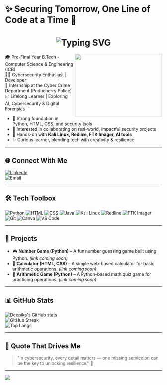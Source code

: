 # ✨ Securing Tomorrow, One Line of Code at a Time 💙

<h1 align="center">
  <img src="https://readme-typing-svg.demolab.com?font=Fira+Code&size=25&pause=1000&center=true&vCenter=true&color=00CED1&width=600&lines=Hi+there%2C+I'm+Deepika+B+%F0%9F%94%90;Cybersecurity+Enthusiast+%7C+Developer" alt="Typing SVG" />
</h1>
<img align="right" width="280" height="200" src="https://media.giphy.com/media/qgQUggAC3Pfv687qPC/giphy.gif">


🎓 Pre-Final Year B.Tech - Computer Science & Engineering (ICB)  
👩‍💻 Cybersecurity Enthusiast | Developer  
💼 Internship at the Cyber Crime Department (Puducherry Police)  
📈 Lifelong Learner | Exploring AI, Cybersecurity & Digital Forensics  

- 🌟 Strong foundation in Python, HTML, CSS, and security tools  
- 🤝 Interested in collaborating on real-world, impactful security projects  
- 🧠 Hands-on with **Kali Linux, Redline, FTK Imager, AI tools**  
- ✨ Curious learner, blending tech with creativity & resilience  

---

## 🌐 Connect With Me  

[![LinkedIn](https://img.shields.io/badge/LinkedIn-Connect-blue?logo=linkedin&logoColor=white)](https://www.linkedin.com/in/deepika-b-b50010293)  
[![Email](https://img.shields.io/badge/Gmail-deepgirija8%40gmail.com-red?logo=gmail&logoColor=white)](mailto:deepgirija8@gmail.com)  

---

## 🛠 Tech Toolbox  

![Python](https://img.shields.io/badge/Python-306998?style=for-the-badge&logo=python&logoColor=white)
![HTML](https://img.shields.io/badge/HTML-e44d26?style=for-the-badge&logo=html5&logoColor=white)
![CSS](https://img.shields.io/badge/CSS-264de4?style=for-the-badge&logo=css3&logoColor=white)
![Java](https://img.shields.io/badge/Java-orange?style=for-the-badge&logo=java&logoColor=white)
![Kali Linux](https://img.shields.io/badge/Kali%20Linux-268BEE?style=for-the-badge&logo=kalilinux&logoColor=white)
![Redline](https://img.shields.io/badge/Redline-DC143C?style=for-the-badge&logo=gnometerminal&logoColor=white)
![FTK Imager](https://img.shields.io/badge/FTK%20Imager-800080?style=for-the-badge&logo=security&logoColor=white)
![Git](https://img.shields.io/badge/Git-F05033?style=for-the-badge&logo=git&logoColor=white)
![Canva](https://img.shields.io/badge/Canva-00C4CC?style=for-the-badge&logo=canva&logoColor=white)
![VS Code](https://img.shields.io/badge/VS%20Code-007ACC?style=for-the-badge&logo=visualstudiocode&logoColor=white)

---

## 📂 Projects  

- 🎮 **Number Game (Python)** – A fun number guessing game built using Python. *(link coming soon)*  
- 🧮 **Calculator (HTML, CSS)** – A simple web-based calculator for basic arithmetic operations. *(link coming soon)*  
- 🔢 **Arithmetic Game (Python)** – A Python-based math quiz game for practicing operations. *(link coming soon)*  

---

## 📊 GitHub Stats  

![Deepika's GitHub stats](https://github-readme-stats.vercel.app/api?username=Deepika-B-17&show_icons=true&theme=tokyonight&hide_border=true)  
![GitHub Streak](https://github-readme-streak-stats.herokuapp.com?user=Deepika-B-17&theme=tokyonight&hide_border=true)  
![Top Langs](https://github-readme-stats.vercel.app/api/top-langs/?username=Deepika-B-17&layout=compact&theme=tokyonight)

---

## 💬 Quote That Drives Me  

> "In cybersecurity, every detail matters — one missing semicolon can be the key to unlocking resilience." 🔐  

---

[![](https://visitcount.itsvg.in/api?id=Deepika-B-17&icon=5&color=6)](https://visitcount.itsvg.in)  
